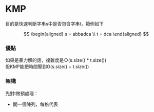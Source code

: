 # KMP
目的是快速判斷字串s中是否包含字串t，範例如下 

$$ 
\begin{aligned}
s = abbadca \\
t = dca
\end{aligned}
$$


### 優點
如果是暴力解的話，複雜度是Ｏ(s.size() * t.size()) <br>
但KMP能把時間壓到O(s.size() + t.size()) <br>

### 架構

先對t做預處理：
- 開一個陣列，每格代表
